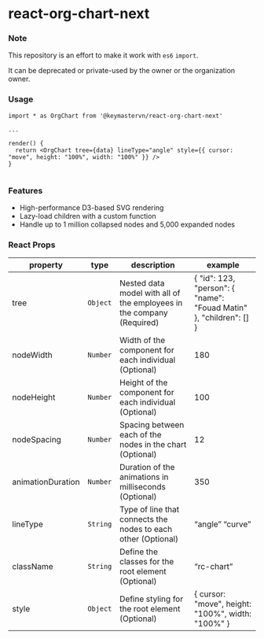 # react-org-chart-next

### Note

This repository is an effort to make it work with `es6` `import`.

It can be deprecated or private-used by the owner or the organization owner.

### Usage

```
import * as OrgChart from '@keymastervn/react-org-chart-next'

...

render() {
  return <OrgChart tree={data} lineType="angle" style={{ cursor: "move", height: "100%", width: "100%" }} />
}


```

### Features

- High-performance D3-based SVG rendering
- Lazy-load children with a custom function
- Handle up to 1 million collapsed nodes and 5,000 expanded nodes

### React Props

| **property**      | **type** | **description**                                                       | **example**                                                        |
| ----------------- | -------- | --------------------------------------------------------------------- | ------------------------------------------------------------------ |
| tree              | `Object` | Nested data model with all of the employees in the company (Required) | { "id": 123, "person": { "name": "Fouad Matin" }, "children": [] } |  |
| nodeWidth         | `Number` | Width of the component for each individual (Optional)                 | 180                                                                |
| nodeHeight        | `Number` | Height of the component for each individual (Optional)                | 100                                                                |
| nodeSpacing       | `Number` | Spacing between each of the nodes in the chart (Optional)             | 12                                                                 |
| animationDuration | `Number` | Duration of the animations in milliseconds (Optional)                 | 350                                                                |
| lineType          | `String` | Type of line that connects the nodes to each other (Optional)         | “angle” “curve”                                                    |
| className         | `String` | Define the classes for the root element (Optional)                    | “rc-chart”                                                         |
| style             | `Object` | Define styling for the root element (Optional)                        | { cursor: "move", height: "100%", width: "100%" }                  |
